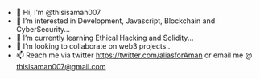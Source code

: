 - 👋 Hi, I’m @thisisaman007
- 👀 I’m interested in Development, Javascript, Blockchain and CyberSecurity...
- 🌱 I’m currently learning Ethical Hacking and Solidity...
- 💞️ I’m looking to collaborate on web3 projects..
- 📫 Reach me via twitter https://twitter.com/aliasforAman or email me @ thisisaman007@gmail.com 

<!---
thisisaman007/thisisaman007 is a ✨ special ✨ repository because its `README.md` (this file) appears on your GitHub profile.
You can click the Preview link to take a look at your changes.
--->

